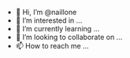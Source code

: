 - 👋 Hi, I’m @naillone
- 👀 I’m interested in ...
- 🌱 I’m currently learning ...
- 💞️ I’m looking to collaborate on ...
- 📫 How to reach me ...

<!---
naillone/naillone is a ✨ special ✨ repository because its `README.md` (this file) appears on your GitHub profile.
You can click the Preview link to take a look at your changes.
--->

